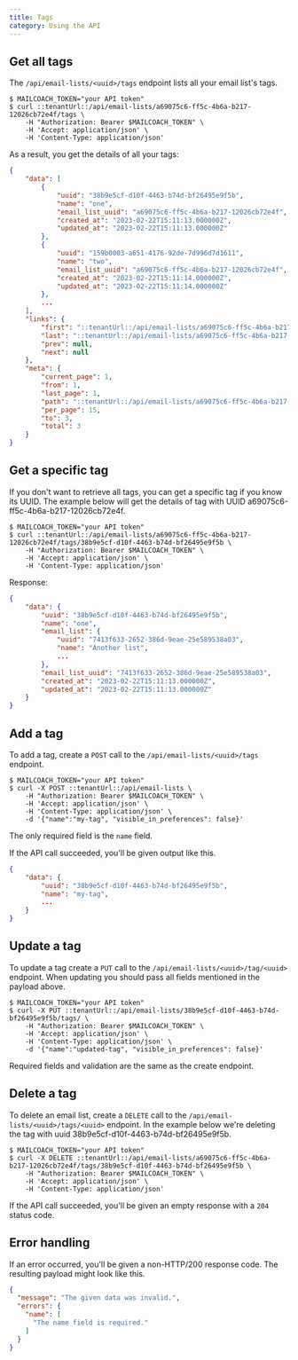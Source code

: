 ```yaml
---
title: Tags
category: Using the API
---
```


## Get all tags

The `/api/email-lists/<uuid>/tags` endpoint lists all your email list's tags.

```shell script
$ MAILCOACH_TOKEN="your API token"
$ curl ::tenantUrl::/api/email-lists/a69075c6-ff5c-4b6a-b217-12026cb72e4f/tags \
    -H "Authorization: Bearer $MAILCOACH_TOKEN" \
    -H 'Accept: application/json' \
    -H 'Content-Type: application/json'
```

As a result, you get the details of all your tags:

```json
{
    "data": [
        {
            "uuid": "38b9e5cf-d10f-4463-b74d-bf26495e9f5b",
            "name": "one",
            "email_list_uuid": "a69075c6-ff5c-4b6a-b217-12026cb72e4f",
            "created_at": "2023-02-22T15:11:13.000000Z",
            "updated_at": "2023-02-22T15:11:13.000000Z"
        },
        {
            "uuid": "159b0003-a651-4176-92de-7d996d7d1611",
            "name": "two",
            "email_list_uuid": "a69075c6-ff5c-4b6a-b217-12026cb72e4f",
            "created_at": "2023-02-22T15:11:14.000000Z",
            "updated_at": "2023-02-22T15:11:14.000000Z"
        },
        ...
    ],
    "links": {
        "first": "::tenantUrl::/api/email-lists/a69075c6-ff5c-4b6a-b217-12026cb72e4f/tags?page=1",
        "last": "::tenantUrl::/api/email-lists/a69075c6-ff5c-4b6a-b217-12026cb72e4f/tags?page=1",
        "prev": null,
        "next": null
    },
    "meta": {
        "current_page": 1,
        "from": 1,
        "last_page": 1,
        "path": "::tenantUrl::/api/email-lists/a69075c6-ff5c-4b6a-b217-12026cb72e4f/tags",
        "per_page": 15,
        "to": 3,
        "total": 3
    }
}
```

## Get a specific tag

If you don't want to retrieve all tags, you can get a specific tag if you know its UUID. The example below will get the details of tag with UUID a69075c6-ff5c-4b6a-b217-12026cb72e4f.

```shell script
$ MAILCOACH_TOKEN="your API token"
$ curl ::tenantUrl::/api/email-lists/a69075c6-ff5c-4b6a-b217-12026cb72e4f/tags/38b9e5cf-d10f-4463-b74d-bf26495e9f5b \
    -H "Authorization: Bearer $MAILCOACH_TOKEN" \
    -H 'Accept: application/json' \
    -H 'Content-Type: application/json'
```

Response:

```json
{
    "data": {
        "uuid": "38b9e5cf-d10f-4463-b74d-bf26495e9f5b",
        "name": "one",
        "email_list": {
            "uuid": "7413f633-2652-386d-9eae-25e589538a03",
            "name": "Another list",
            ...
        },
        "email_list_uuid": "7413f633-2652-386d-9eae-25e589538a03",
        "created_at": "2023-02-22T15:11:13.000000Z",
        "updated_at": "2023-02-22T15:11:13.000000Z"
    }
}
```

## Add a tag

To add a tag, create a `POST` call to the `/api/email-lists/<uuid>/tags` endpoint.

```shell script
$ MAILCOACH_TOKEN="your API token"
$ curl -X POST ::tenantUrl::/api/email-lists \
    -H "Authorization: Bearer $MAILCOACH_TOKEN" \
    -H 'Accept: application/json' \
    -H 'Content-Type: application/json' \
    -d '{"name":"my-tag", "visible_in_preferences": false}'
```

The only required field is the `name` field.

If the API call succeeded, you'll be given output like this.

```json
{
    "data": {
        "uuid": "38b9e5cf-d10f-4463-b74d-bf26495e9f5b",
        "name": "my-tag",
        ...
    }
}
```

## Update a tag

To update a tag create a `PUT` call to the `/api/email-lists/<uuid>/tag/<uuid>` endpoint. When updating you should pass all fields mentioned in the payload above.

```shell script
$ MAILCOACH_TOKEN="your API token"
$ curl -X PUT ::tenantUrl::/api/email-lists/38b9e5cf-d10f-4463-b74d-bf26495e9f5b/tags/ \
    -H "Authorization: Bearer $MAILCOACH_TOKEN" \
    -H 'Accept: application/json' \
    -H 'Content-Type: application/json' \
    -d '{"name":"updated-tag", "visible_in_preferences": false}'
```

Required fields and validation are the same as the create endpoint.


## Delete a tag

To delete an email list, create a `DELETE` call to the `/api/email-lists/<uuid>/tags/<uuid>` endpoint. In the example below we're deleting the tag with uuid 38b9e5cf-d10f-4463-b74d-bf26495e9f5b.

```shell script
$ MAILCOACH_TOKEN="your API token"
$ curl -X DELETE ::tenantUrl::/api/email-lists/a69075c6-ff5c-4b6a-b217-12026cb72e4f/tags/38b9e5cf-d10f-4463-b74d-bf26495e9f5b \
    -H "Authorization: Bearer $MAILCOACH_TOKEN" \
    -H 'Accept: application/json' \
    -H 'Content-Type: application/json'
```

If the API call succeeded, you'll be given an empty response with a `204` status code.

## Error handling

If an error occurred, you'll be given a non-HTTP/200 response code. The resulting payload might look like this.

```json
{
  "message": "The given data was invalid.",
  "errors": {
    "name": [
      "The name field is required."
    ]
  }
}
```
